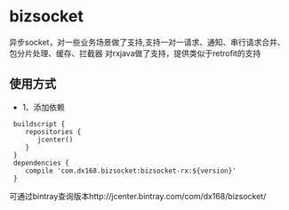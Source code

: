 # bizsocket
异步socket，对一些业务场景做了支持,支持一对一请求、通知、串行请求合并、包分片处理、缓存、拦截器
对rxjava做了支持，提供类似于retrofit的支持

## 使用方式
- 1、添加依赖
````
 buildscript {
    repositories {
       jcenter()
    }
 }
 dependencies {
    compile 'com.dx168.bizsocket:bizsocket-rx:${version}'
 }
````
可通过bintray查询版本http://jcenter.bintray.com/com/dx168/bizsocket/
